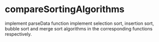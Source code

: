 # compareSortingAlgorithms
implement parseData function
implement selection sort, insertion sort, bubble sort and merge sort algorithms in the corresponding functions respectively.
